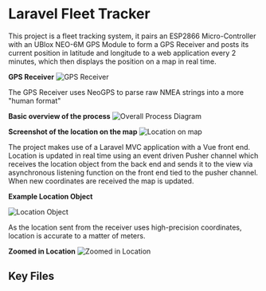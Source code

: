 # Laravel Fleet Tracker
This project is a fleet tracking system, it pairs an ESP2866 Micro-Controller with an UBlox NEO-6M GPS Module to form a GPS Receiver and posts its current position in latitude and longitude to a web application every 2 minutes, which then displays the position on a map in real time.

__GPS Receiver__
![GPS Receiver](https://i.imgur.com/jooK6Bx.jpg)

The GPS Receiver uses NeoGPS to parse raw NMEA strings into a more "human format" 

__Basic overview of the process__
![Overall Process Diagram](https://i.imgur.com/jGDDhQt.png)

__Screenshot of the location on the map__
![Location on map](https://i.imgur.com/QuyeDk4.png)

The project makes use of a Laravel MVC application with a Vue front end. Location is updated in real time using an event driven Pusher channel which receives the location object from the back end and sends it to the view via asynchronous listening function on the front end tied to the pusher channel. When new coordinates are received the map is updated.

__Example Location Object__

![Location Object](https://i.imgur.com/LU8PtUb.png)

As the location sent from the receiver uses high-precision coordinates, location is accurate to a matter of meters.

__Zoomed in Location__
![Zoomed in Location](https://i.imgur.com/pxpyJBu.png)

## Key Files
